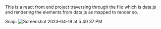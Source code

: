 This is a react front end project traversing through the file which is data.js and rendering the elements from data.js as mapped to render so.

Snap: 
![Screenshot 2023-04-19 at 5 40 37 PM](https://user-images.githubusercontent.com/81587039/233072119-6d2b8be1-47a9-4caa-ad9a-7f503674e876.png)
